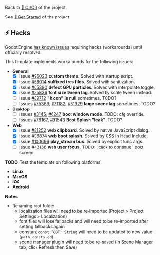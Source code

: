 
Back to [🎉 CI/CD](https://github.com/TinyTakinTeller/TakinGodotTemplate/blob/master/.github/docs/CICD.md) of the project.

See [📖 Get Started](https://github.com/TinyTakinTeller/TakinGodotTemplate/blob/master/.github/docs/GET_STARTED.md) of the project.



## ⚡ Hacks

Godot Engine [has known issues](https://github.com/godotengine/godot/issues) requiring hacks (workarounds) until officially resolved.

This template implements workarounds for the following issues:

- **General**
	- [x] Issue [#96023](https://github.com/godotengine/godot/issues/96023) **custom theme**. Solved with startup script.
	- [x] Issue [#66014](https://github.com/godotengine/godot/issues/66014) **suffixed tres files**. Solved with sanitization.
	- [x] Issue [#65390](https://github.com/godotengine/godot/issues/65390) **defect GPU particles**. Solved with interpolate toggle.
	- [x] Issue [#35836](https://github.com/godotengine/godot/issues/35836#issuecomment-581083643) **font size tween lag**. Solved by scale tween instead.
	- [ ] Issue [#89712](https://github.com/godotengine/godot/issues/89712) **"hicon" is null** sometimes. TODO?
	- [ ] Issues [#75369](https://github.com/godotengine/godot/issues/75369), [#71182](https://github.com/godotengine/godot/issues/71182), [#61929](https://github.com/godotengine/godot/issues/61929) **large scene lag** sometimes. TODO?
- **Desktop**
	- [ ] Issues [#3145](https://github.com/godotengine/godot-proposals/issues/3145), [#6247](https://github.com/godotengine/godot-proposals/issues/6247) **boot window mode**. TODO: cfg override.
	- [ ] Issues [#76167](https://github.com/godotengine/godot/issues/76167), [#91543](https://github.com/godotengine/godot/issues/91543) **Boot Splash "leak"**. TODO?
- **Web**
	- [x] Issue [#81252](https://github.com/godotengine/godot/issues/81252) **web clipboard**. Solved by native JavaScript dialog.
	- [x] Issue [#96874](https://github.com/godotengine/godot/issues/96874) **web boot splash**. Solved by CSS in Head Include.
	- [x] Issue [#100696](https://github.com/godotengine/godot/issues/100696) **play_stream bus**. Solved by explicit func args.
	- [ ] Issue [#43138](https://github.com/godotengine/godot/issues/43138) **web user focus**. TODO: "click to continue" boot screen.

**TODO**: Test the template on following platforms.
- **Linux**
- **MacOS**
- **iOS**
- **Android**

**Notes**
- Renaming root folder
	- localization files will need to be re-imported (Project > Project Settings > Localization)
	- font files will lose fallbacks and will need to be re-imported after setting fallbacks again
	- constant `const ROOT: String` will need to be updated to new value (`path_consts.gd`)
	- scene manager plugin will need to be re-saved (in Scene Manager tab, click Refresh then Save)
